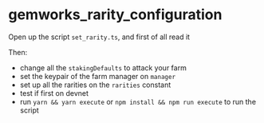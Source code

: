 # gemworks_rarity_configuration

Open up the script `set_rarity.ts`, and first of all read it

Then:

+ change all the `stakingDefaults` to attack your farm
+ set the keypair of the farm manager on `manager`
+ set up all the rarities on the `rarities` constant
+ test if first on devnet
+ run `yarn && yarn execute` or `npm install && npm run execute` to run the script
